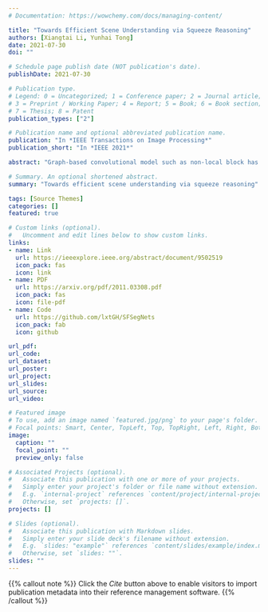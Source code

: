 ```yaml
---
# Documentation: https://wowchemy.com/docs/managing-content/

title: "Towards Efficient Scene Understanding via Squeeze Reasoning"
authors: [Xiangtai Li, Yunhai Tong]
date: 2021-07-30
doi: ""

# Schedule page publish date (NOT publication's date).
publishDate: 2021-07-30

# Publication type.
# Legend: 0 = Uncategorized; 1 = Conference paper; 2 = Journal article;
# 3 = Preprint / Working Paper; 4 = Report; 5 = Book; 6 = Book section;
# 7 = Thesis; 8 = Patent
publication_types: ["2"]

# Publication name and optional abbreviated publication name.
publication: "In *IEEE Transactions on Image Processing*"
publication_short: "In *IEEE 2021*"

abstract: "Graph-based convolutional model such as non-local block has shown to be effective for strengthening the context modeling ability in convolutional neural networks (CNNs). However, its pixel-wise computational overhead is prohibitive which renders it unsuitable for high resolution imagery. In this paper, we explore the efficiency of context graph reasoning and propose a novel framework called Squeeze Reasoning. Instead of propagating information on the spatial map, we first learn to squeeze the input feature into a channel-wise global vector and perform reasoning within the single vector where the computation cost can be significantly reduced. Specifically, we build the node graph in the vector where each node represents an abstract semantic concept. The refined feature within the same semantic category results to be consistent, which is thus beneficial for downstream tasks. We show that our approach can be modularized as an end-to-end trained block and can be easily plugged into existing networks. Despite its simplicity and being lightweight, the proposed strategy allows us to establish the considerable results on different semantic segmentation datasets and shows significant improvements with respect to strong baselines on various other scene understanding tasks including object detection, instance segmentation and panoptic segmentation. Code is available at https://github.com/lxtGH/SFSegNets."

# Summary. An optional shortened abstract.
summary: "Towards efficient scene understanding via squeeze reasoning"

tags: [Source Themes]
categories: []
featured: true

# Custom links (optional).
#   Uncomment and edit lines below to show custom links.
links:
- name: Link
  url: https://ieeexplore.ieee.org/abstract/document/9502519
  icon_pack: fas
  icon: link
- name: PDF
  url: https://arxiv.org/pdf/2011.03308.pdf
  icon_pack: fas
  icon: file-pdf
- name: Code
  url: https://github.com/lxtGH/SFSegNets
  icon_pack: fab
  icon: github

url_pdf: 
url_code: 
url_dataset:
url_poster:
url_project:
url_slides:
url_source: 
url_video:

# Featured image
# To use, add an image named `featured.jpg/png` to your page's folder. 
# Focal points: Smart, Center, TopLeft, Top, TopRight, Left, Right, BottomLeft, Bottom, BottomRight.
image:
  caption: ""
  focal_point: ""
  preview_only: false

# Associated Projects (optional).
#   Associate this publication with one or more of your projects.
#   Simply enter your project's folder or file name without extension.
#   E.g. `internal-project` references `content/project/internal-project/index.md`.
#   Otherwise, set `projects: []`.
projects: []

# Slides (optional).
#   Associate this publication with Markdown slides.
#   Simply enter your slide deck's filename without extension.
#   E.g. `slides: "example"` references `content/slides/example/index.md`.
#   Otherwise, set `slides: ""`.
slides: ""
---
```


{{% callout note %}}
Click the *Cite* button above to enable visitors to import publication metadata into their reference management software.
{{% /callout %}}